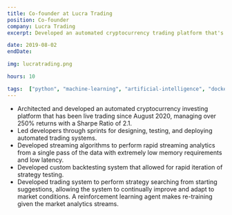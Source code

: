 ```yaml
---
title: Co-founder at Lucra Trading
position: Co-founder
company: Lucra Trading
excerpt: Developed an automated cryptocurrency trading platform that's been live trading since August 2020 with over 250% returns. 

date: 2019-08-02
endDate:

img: lucratrading.png

hours: 10

tags:  ["python", "machine-learning", "artificial-intelligence", "docker", "bash", "aws", "aws-ecs", "mongodb", "tensorflow", "keras", "algorithms", "fintech"]
---
```

- Architected and developed an automated cryptocurrency investing platform that has been live trading since August 2020, managing over 250% returns with a Sharpe Ratio of 2.1.
- Led developers through sprints for designing, testing, and deploying automated trading systems.
- Developed streaming algorithms to perform rapid streaming analytics from a single pass of the data with extremely low memory requirements and low latency.
- Developed custom backtesting system that allowed for rapid iteration of strategy testing.
- Developed trading system to perform strategy searching from starting suggestions, allowing the system to continually improve and adapt to market conditions. A reinforcement learning agent makes re-training given the market analytics streams.
